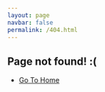 ```yaml
---
layout: page
navbar: false
permalink: /404.html
---
```


<section id="intro" class="wrapper style1 fullscreen fade-up">
  <div class="inner">
    <h1>Page not found! :(</h1>
      <ul class="actions">
        <li><a href="/" class="button scrolly">Go To Home</a></li>
      </ul>
  </div>
</section>